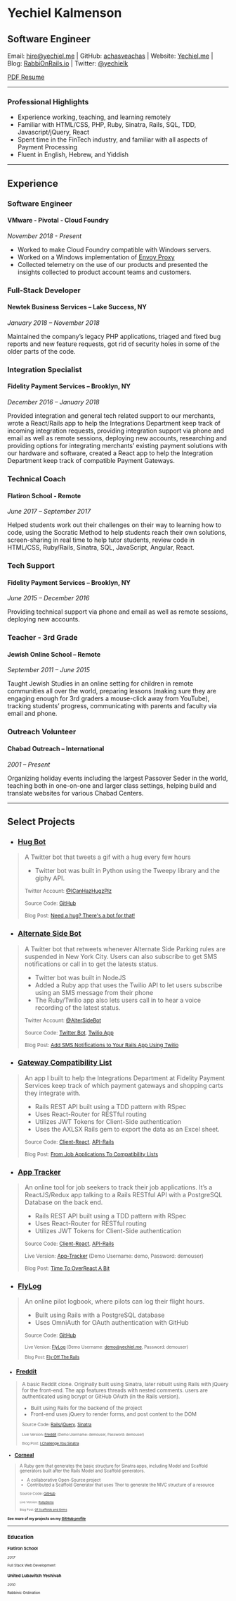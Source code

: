 # Yechiel Kalmenson

## Software Engineer

Email: hire@yechiel.me | GitHub: [achasveachas](https://github.com/achasveachas) | Website: [Yechiel.me](http://yechiel.me?company=resume) | Blog: [RabbiOnRails.io](http://rabionrails.io) | Twitter: [@yechielk](https://twitter.com/yechielk)

[PDF Resume](http://yechiel.me/resume)

***

### Professional Highlights

* Experience working, teaching, and learning remotely
* Familiar with HTML/CSS, PHP, Ruby, Sinatra, Rails, SQL, TDD, Javascript/jQuery, React
* Spent time in the FinTech industry, and familiar with all aspects of Payment Processing
* Fluent in English, Hebrew, and Yiddish

***

## Experience

### Software Engineer

#### VMware - Pivotal - Cloud Foundry

*November 2018 - Present*

* Worked to make Cloud Foundry compatible with Windows servers.
* Worked on a Windows implementation of [Envoy Proxy](https://www.envoyproxy.io/)
* Collected telemetry on the use of our products and presented the insights collected to product account teams and customers.

### Full-Stack Developer

#### Newtek Business Services – Lake Success, NY

*January 2018 – November 2018*

Maintained the company’s legacy PHP applications, triaged and fixed bug reports and new feature requests, got rid of security holes in some of the older parts of the code.

### Integration Specialist

#### Fidelity Payment Services – Brooklyn, NY

*December 2016 – January 2018*

Provided integration and general tech related support to our merchants, wrote a React/Rails app to help the Integrations Department keep track of incoming integration requests, providing integration support via phone and email as well as remote sessions, deploying new accounts, researching and providing options for integrating merchants’ existing payment solutions with our hardware and software, created a React app to help the Integration Department keep track of compatible Payment Gateways.

### Technical Coach

#### Flatiron School - Remote

*June 2017 – September 2017*

Helped students work out their challenges on their way to learning how to code, using the Socratic Method to help students reach their own solutions, screen-sharing in real time to help tutor students, review code in HTML/CSS, Ruby/Rails, Sinatra, SQL, JavaScript, Angular, React.

### Tech Support

#### Fidelity Payment Services – Brooklyn, NY

*June 2015 – December 2016*

Providing technical support via phone and email as well as remote sessions, deploying new accounts.

### Teacher - 3rd Grade

#### Jewish Online School – Remote

*September 2011 – June 2015*

Taught Jewish Studies in an online setting for children in remote communities all over the world, preparing lessons (making sure they are engaging enough for 3rd graders a mouse-click away from YouTube), tracking students’ progress, communicating with parents and faculty via email and phone.

### Outreach Volunteer

#### Chabad Outreach – International

*2001 – Present*

Organizing holiday events including the largest Passover Seder in the world, teaching both in one-on-one and larger class settings, helping build and translate websites for various Chabad Centers.

***

## Select Projects

* ### [Hug Bot](https://github.com/achasveachas/hug-bot)

> A Twitter bot that tweets a gif with a hug every few hours
>
> * Twitter bot was built in Python using the Tweepy library and the giphy API.
>
> <small>Twitter Account: [@ICanHazHugzPlz](https://twitter.com/ICanHazHugzPlz)</small>
>
> <small>Source Code: [GitHub](https://github.com/achasveachas/hug-bot)</small>
>
> <small>Blog Post: [Need a hug? There's a bot for that!](https://dev.to/yechielk/need-a-hug-there-s-a-bot-for-that-4bim)</small>

* ### [Alternate Side Bot](https://github.com/achasveachas/alternate-side-bot-twilio)

> A Twitter bot that retweets whenever Alternate Side Parking rules are suspended in New York City. Users can also subscribe to get SMS notifications or call in to get the latests status.
>
> * Twitter bot was built in NodeJS 
> * Added a Ruby app that uses the Twilio API to let users subscribe using an SMS message from their phone
> * The Ruby/Twilio app also lets users call in to hear a voice recording of the latest status.
>
> <small>Twitter Account: [@AlterSideBot](https://twitter.com/AlterSideBot)</small>
>
> <small>Source Code: [Twitter Bot](https://github.com/achasveachas/alternate-side-bot), [Twilio App](https://github.com/achasveachas/alternate-side-bot-twilio)</small>
>
> <small>Blog Post: [Add SMS Notifications to Your Rails App Using Twilio](https://blog.yechiel.me/sms-notifications-ruby-on-rails-202671ca8b85)</small>

* ### [Gateway Compatibility List](https://github.com/achasveachas/compatibility-list-client)

> An app I built to help the Integrations Department at Fidelity Payment Services keep track of which payment gateways and shopping carts they integrate with.
>
> * Rails REST API built using a TDD pattern with RSpec
> * Uses React-Router for RESTful routing
> * Utilizes JWT Tokens for Client-Side authentication
> * Uses the AXLSX Rails gem to export the data as an Excel sheet.
>
> <small>Source Code: [Client-React](https://github.com/achasveachas/compatibility-list-client), [API-Rails](https://github.com/achasveachas/compatibility-list-api)</small>
>
> <small>Blog Post: [From Job Applications To Compatibility Lists](https://blog.yechiel.me/from-job-applications-to-compatibility-lists-6e6a2068a556)</small>

* ### [App Tracker](https://github.com/achasveachas/app-tracker-react)

> An online tool for job seekers to track their job applications. It’s a ReactJS/Redux app talking to a Rails RESTful API with a PostgreSQL Database on the back end.
>
> * Rails REST API built using a TDD pattern with RSpec
> * Uses React-Router for RESTful routing
> * Utilizes JWT Tokens for Client-Side authentication
>
> <small>Source Code: [Client-React](https://github.com/achasveachas/app-tracker-react), [API-Rails](https://github.com/achasveachas/app-tracker)</small>
>
> <small>Live Version: [App-Tracker](https://app-tracker-react.herokuapp.com/) (Demo Username: demo, Password: demouser)</small>
>
> <small>Blog Post: [Time To OverReact A Bit](https://blog.yechiel.me/reactjs-app-with-rails-api-4ffb12ba6608)</small>

* ### [FlyLog](https://github.com/achasveachas/flylog)

> An online pilot logbook, where pilots can log their flight hours.
>
> * Built using Rails with a PostgreSQL database
> * Uses OmniAuth for OAuth authentication with GitHub
>
> <small>Source Code: [GitHub](https://github.com/achasveachas/flylog)
>
> <small>Live Version: [FlyLog](https://flylogger.herokuapp.com/) (Demo Username: demo@yechiel.me, Password: demouser)</small>
>
> <small>Blog Post: [Fly Off The Rails](https://blog.yechiel.me/fly-off-the-rails-78f3e4e82e72)</small>

* ### [Freddit](https://github.com/achasveachas/freddit-jq)

> A basic Reddit clone. Originally built using Sinatra, later rebuilt using Rails with jQuery for the front-end.
The app features threads with nested comments. users are authenticated using bcrypt or GitHub OAuth (in the Rails version).
>
> * Built using Rails for the backend of the project
> * Front-end uses jQuery to render forms, and post content to the DOM
>
> <small>Source Code: [Rails/jQuery](https://github.com/achasveachas/freddit-jq), [Sinatra](https://github.com/achasveachas/freddit)
>
> <small>Live Version: [Freddit](https://freddit-jq.herokuapp.com/) (Demo Username: demouser, Password: demouser)</small>
>
> <small>Blog Post: [I Challenge You Sinatra](https://blog.yechiel.me/i-challenge-you-sinatra-c6f875e29db7)</small>

* ### [Corneal](https://github.com/thebrianemory/corneal)

> A Ruby gem that generates the basic structure for Sinatra apps, including Model and Scaffold generators built after the Rails Model and Scaffold generators.
>
> * A collaborative Open-Source project
> * Contributed a Scaffold Generator that uses Thor to generate the MVC structure of a resource
>
> <small>Source Code: [GitHub](https://github.com/thebrianemory/corneal)
>
> <small>Live Version: [RubyGems]( https://rubygems.org/gems/corneal)</small>
>
> <small>Blog Post: [Of Scaffolds and Gems](https://blog.yechiel.me/of-scaffolds-and-gems-140bdbe2e005#.bn1covkp7)</small>

#### See more of my projects on my [GitHub profile](https://github.com/achasveachas)

***

## Education

### Flatiron School

*2017*

Full Stack Web Development

### United Lubavitch Yeshivah

*2010*

Rabbinic Ordination
